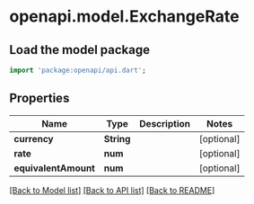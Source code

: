 # openapi.model.ExchangeRate

## Load the model package
```dart
import 'package:openapi/api.dart';
```

## Properties
Name | Type | Description | Notes
------------ | ------------- | ------------- | -------------
**currency** | **String** |  | [optional] 
**rate** | **num** |  | [optional] 
**equivalentAmount** | **num** |  | [optional] 

[[Back to Model list]](../README.md#documentation-for-models) [[Back to API list]](../README.md#documentation-for-api-endpoints) [[Back to README]](../README.md)


